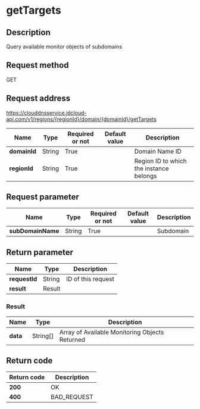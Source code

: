 # getTargets


## Description
Query available monitor objects of subdomains

## Request method
GET

## Request address
https://clouddnsservice.jdcloud-api.com/v1/regions/{regionId}/domain/{domainId}/getTargets

|Name|Type|Required or not|Default value|Description|
|---|---|---|---|---|
|**domainId**|String|True||Domain Name ID|
|**regionId**|String|True||Region ID to which the instance belongs|

## Request parameter
|Name|Type|Required or not|Default value|Description|
|---|---|---|---|---|
|**subDomainName**|String|True||Subdomain|


## Return parameter
|Name|Type|Description|
|---|---|---|
|**requestId**|String|ID of this request|
|**result**|Result||


### Result
|Name|Type|Description|
|---|---|---|
|**data**|String[]|Array of Available Monitoring Objects Returned|

## Return code
|Return code|Description|
|---|---|
|**200**|OK|
|**400**|BAD_REQUEST  |
